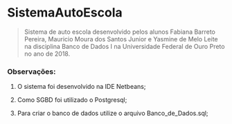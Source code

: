 # SistemaAutoEscola

>Sistema de auto escola desenvolvido pelos alunos Fabiana Barreto Pereira, Mauricio Moura dos Santos Junior e Yasmine de Melo Leite na disciplina Banco de Dados I na Universidade Federal de Ouro Preto no ano de 2018.

### Observações:

1) O sistema foi desenvolvido na IDE Netbeans;

2) Como SGBD foi utilizado o Postgresql;

3) Para criar o banco de dados utilize o arquivo Banco_de_Dados.sql;
